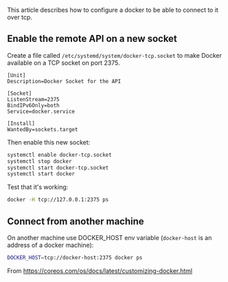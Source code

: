 This article describes how to configure a docker to be able to connect to it over tcp.

## Enable the remote API on a new socket

Create a file called `/etc/systemd/system/docker-tcp.socket` to make Docker available on a TCP socket on port 2375.

```
[Unit]
Description=Docker Socket for the API

[Socket]
ListenStream=2375
BindIPv6Only=both
Service=docker.service

[Install]
WantedBy=sockets.target
```

Then enable this new socket:
```bash
systemctl enable docker-tcp.socket
systemctl stop docker
systemctl start docker-tcp.socket
systemctl start docker
```

Test that it's working:
```bash
docker -H tcp://127.0.0.1:2375 ps
```

## Connect from another machine

On another machine use DOCKER_HOST env variable (`docker-host` is an address of a docker machine):
```bash
DOCKER_HOST=tcp://docker-host:2375 docker ps
```

From https://coreos.com/os/docs/latest/customizing-docker.html
